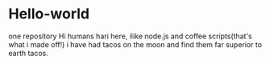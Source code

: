 # Hello-world
one repository
Hi humans
hari here, ilike node.js  and coffee scripts(that's what i made off!)
i have had tacos on the moon and find them far superior to earth tacos.
